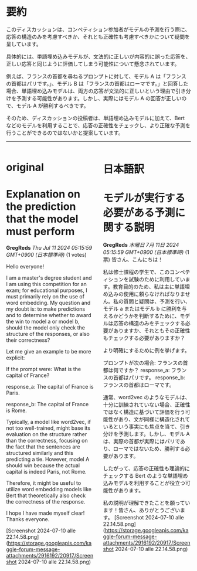 # 要約 
このディスカッションは、コンペティション参加者がモデルの予測を行う際に、応答の構造のみを考慮すべきか、それとも正確性も考慮すべきかについて疑問を呈しています。

具体的には、単語埋め込みモデルが、文法的に正しいが内容的に誤った応答を、正しい応答と同じように評価してしまう可能性について懸念されています。

例えば、フランスの首都を尋ねるプロンプトに対して、モデル A は「フランスの首都はパリです。」、モデル B は「フランスの首都はローマです。」と回答した場合、単語埋め込みモデルは、両方の応答が文法的に正しいという理由で引き分けを予測する可能性があります。しかし、実際にはモデル A の回答が正しいので、モデル A が勝利するべきです。

そのため、ディスカッションの投稿者は、単語埋め込みモデルに加えて、Bert などのモデルを利用することで、応答の正確性をチェックし、より正確な予測を行うことができるのではないかと提案しています。


---


<style>
.column-left{
  float: left;
  width: 47.5%;
  text-align: left;
}
.column-right{
  float: right;
  width: 47.5%;
  text-align: left;
}
.column-one{
  float: left;
  width: 100%;
  text-align: left;
}
</style>


<div class="column-left">

# original

# Explanation on the prediction that the model must perform

**GregReds** *Thu Jul 11 2024 05:15:59 GMT+0900 (日本標準時)* (1 votes)

Hello everyone!

I am a master's degree student and I am using this competition for an exam; for educational purposes, I must primarily rely on the use of word embedding. My question and my doubt is: to make predictions and to determine whether to award the win to model a or model b, should the model only check the structure of the responses, or also their correctness?

Let me give an example to be more explicit:

If the prompt were: What is the capital of France?

response_a: The capital of France is Paris.

response_b: The capital of France is Rome.

Typically, a model like word2vec, if not too well-trained, might base its evaluation on the structure rather than the correctness, focusing on the fact that the sentences are structured similarly and this predicting a tie. However, model A should win because the actual capital is indeed Paris, not Rome.

Therefore, it might be useful to utilize word embedding models like Bert that theoretically also check the correctness of the response.

I hope I have made myself clear! Thanks everyone.

[Screenshot 2024-07-10 alle 22.14.58.png](https://storage.googleapis.com/kaggle-forum-message-attachments/2916192/20917/Screenshot 2024-07-10 alle 22.14.58.png)



</div>
<div class="column-right">

# 日本語訳

# モデルが実行する必要がある予測に関する説明

**GregReds** *木曜日 7月 11日 2024 05:15:59 GMT+0900 (日本標準時)* (1 票)
皆さん、こんにちは！

私は修士課程の学生で、このコンペティションを試験のために利用しています。教育目的のため、私は主に単語埋め込みの使用に頼らなければなりません。私の質問と疑問は、予測を行い、モデル a またはモデル b に勝利を与えるかどうかを判断するために、モデルは応答の構造のみをチェックする必要がありますか、それともその正確性もチェックする必要がありますか？

より明確にするために例を挙げます。

プロンプトが次の場合: フランスの首都は何ですか？
response_a: フランスの首都はパリです。
response_b: フランスの首都はローマです。

通常、word2vec のようなモデルは、十分に訓練されていない場合、正確性ではなく構造に基づいて評価を行う可能性があり、文が同様に構造化されているという事実にも焦点を当て、引き分けを予測します。しかし、モデル A は、実際の首都が実際にはパリであり、ローマではないため、勝利する必要があります。

したがって、応答の正確性も理論的にチェックする Bert のような単語埋め込みモデルを利用することが役立つ可能性があります。

私の説明が理解できたことを願っています！皆さん、ありがとうございます。
[Screenshot 2024-07-10 alle 22.14.58.png](https://storage.googleapis.com/kaggle-forum-message-attachments/2916192/20917/Screenshot 2024-07-10 alle 22.14.58.png)



</div>